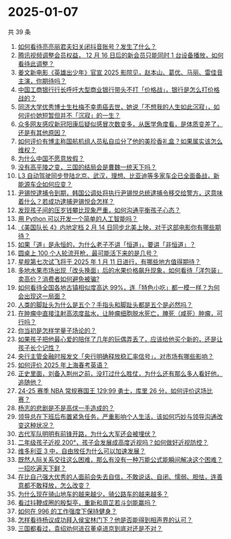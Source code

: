 # 2025-01-07

共 39 条

<!-- BEGIN ZHIHUVIDEO -->
<!-- 最后更新时间 Tue Jan 07 2025 01:18:23 GMT+0800 (China Standard Time) -->
1. [如何看待亮亮丽君夫妇关闭抖音账号？发生了什么？](https://www.zhihu.com/question/8770865017)
1. [腾讯视频调整会员权益， 12 月 16 日后的新会员只能同时 1 台设备播放，如何看待此调整？](https://www.zhihu.com/question/6454642246)
1. [姜文新电影《英雄出少年》官宣 2025 影院见，赵本山、葛优、马丽、雷佳音主演，你期待吗？](https://www.zhihu.com/question/8837418300)
1. [中国工商银行行长呼吁大型商业银行带头不打「价格战」，银行是怎么打价格战的？](https://www.zhihu.com/question/8787635435)
1. [同济大学优秀博士生杜梅不幸患癌去世，她说「不想我的人生如此沉寂」，如何评价她短暂但并不「沉寂」的一生？](https://www.zhihu.com/question/8838551472)
1. [众多网友感叹新冠阳康后疑似感冒次数变多，从医学角度看，是体质变差了，还是有其他原因？](https://www.zhihu.com/question/8636783554)
1. [如何评价有博主称国航机组人员私自瓜分了他的美珍香礼盒？如果属实该怎么维权？](https://www.zhihu.com/question/8641132283)
1. [为什么中国不愿意放假？](https://www.zhihu.com/question/8592355522)
1. [没有高平陵之变，三国的结局会是曹魏一统天下吗？](https://www.zhihu.com/question/8791902653)
1. [L3 自动驾驶同步登陆北京、武汉，理想、比亚迪等多家车企已全面备战，新能源车企如何应变？](https://www.zhihu.com/question/8797505063)
1. [尹锡悦逮捕令到期，韩国公调处将执行尹锡悦总统逮捕令移交给警方，这意味着什么？若成功逮捕尹锡悦会怎样？](https://www.zhihu.com/question/8836251293)
1. [发现孩子间的压岁钱攀比现象严重，如何沟通平衡孩子心态？](https://www.zhihu.com/question/7845064932)
1. [用 Python 可以开发一个简单的人工智能吗？](https://www.zhihu.com/question/304543222)
1. [《美国队长 4》内地定档 2 月 14 日同步北美上映，对于这部电影你有哪些期待？](https://www.zhihu.com/question/8845368665)
1. [如果「道」是永恒的，为什么老子不讲「恒道」，要讲「非恒道」？](https://www.zhihu.com/question/8465847276)
1. [圆桌上 100 个人轮流开枪，最可能活下来的是几号？](https://www.zhihu.com/question/8225556361)
1. [星舰第七次试飞将于 2025 年 1 月 11 日进行，有哪些地方值得期待？](https://www.zhihu.com/question/7707266904)
1. [多地水果市场出现「改头换面」后的水果价格飙升现象，如何看待「洋包装」卖高价？消费者如何避免被骗?](https://www.zhihu.com/question/8760158046)
1. [如何看待全国各地古镇相似度高达 99%，连「特色小吃」都一模一样？为何会出现这一局面？](https://www.zhihu.com/question/591935274)
1. [人类的脚趾头为什么是五个？手指头和脚趾头都是五个是必然吗？](https://www.zhihu.com/question/8392216325)
1. [在肿瘤中直接注射高浓度盐水，让肿瘤细胞脱水死亡，腌死（咸死）肿瘤，可行吗？](https://www.zhihu.com/question/7843934510)
1. [你当初是怎样学量子场论的？](https://www.zhihu.com/question/429386653)
1. [如果孩子把他最心爱的陪伴了几年的玩偶弄丢了，应该给他买个新的，还是让孩子长个记性？](https://www.zhihu.com/question/515264590)
1. [央行主管金融时报发文「央行明确释放稳汇率信号」，对市场有哪些影响？](https://www.zhihu.com/question/8847307622)
1. [如何评价 2025 年上海春考英语？](https://www.zhihu.com/question/8765713571)
1. [正史里面，刘备入荆州之前，没打过什么胜仗，为什么还有那么多人看好他，追随他？](https://www.zhihu.com/question/8301746008)
1. [24-25 赛季 NBA 常规赛国王 129:99 勇士，库里 26 分，如何评价这场比赛？](https://www.zhihu.com/question/8840367295)
1. [杨志的悲剧是不是高俅一手造成的？](https://www.zhihu.com/question/654457424)
1. [领导总在下班后布置紧急任务，严重影响个人生活，该如何巧妙与领导沟通改变这种状况？](https://www.zhihu.com/question/8492510868)
1. [古代军队明明有前锋开路，为什么大军还会被埋伏？](https://www.zhihu.com/question/5313722150)
1. [二年级孩子近视 200°，孩子会发展成高度近视吗？如何做好近视防控？](https://www.zhihu.com/question/8612032173)
1. [维多利亚 3 中，自由放任为什么可以加速发展？](https://www.zhihu.com/question/8547535496)
1. [既然人际关系交往这么困难，那么有没有一种万能公式能瞬间解决这个困难？一招吃遍天下鲜？](https://www.zhihu.com/question/8649712888)
1. [在比自己强大优秀的人面前会失去自信，不敢说话、自闭、懦弱、胆怯，连善意都不敢释放，怎么改变？](https://www.zhihu.com/question/588130957)
1. [为什么现在骑山地车的越来越少，骑公路车的越来越多？](https://www.zhihu.com/question/546589221)
1. [看过抖鞭成圈的殷梨亭，重新和周芷若斗剑能赢吗？](https://www.zhihu.com/question/8551390077)
1. [如何在 996 的工作强度下保持健身？](https://www.zhihu.com/question/660604317)
1. [怎样看待杨议成功拜入侯宝林门下？他是否能得到相声界的认可？](https://www.zhihu.com/question/8650165324)
1. [三国都看过，袁绍劝何进召董卓进京到底对还是不对？](https://www.zhihu.com/question/3264899443)
<!-- END ZHIHUVIDEO -->
